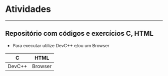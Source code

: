 # Atividades
---
## Repositório com códigos e exercícios C, HTML
- Para executar utilize DevC++ e/ou um Browser
  
|C|HTML|
|-|-|
|DevC++|Browser|
